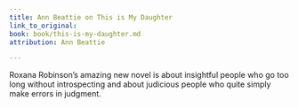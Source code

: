 ```yaml
---
title: Ann Beattie on This is My Daughter
link_to_original: 
book: book/this-is-my-daughter.md
attribution: Ann Beattie

---
```

Roxana Robinson’s amazing new novel is about insightful people who go too long without introspecting and about judicious people who quite simply make errors in judgment.